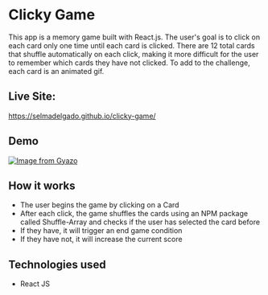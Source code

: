 # Clicky Game

This app is a memory game built with React.js. The user's goal is to click on each card only one time until each card is clicked. There are 12 total cards that shuffle automatically on each click, making it more difficult for the user to remember which cards they have not clicked.  To add to the challenge, each card is an animated gif.

## Live Site:
https://selmadelgado.github.io/clicky-game/

## Demo
[![Image from Gyazo](https://i.gyazo.com/e83ca564cb5dd9030dc874c67eb58216.gif)](https://gyazo.com/e83ca564cb5dd9030dc874c67eb58216)


## How it works
* The user begins the game by clicking on a Card
* After each click, the game shuffles the cards using an NPM package called Shuffle-Array and checks if the user has selected the card before
* If they have, it will trigger an end game condition
* If they have not, it will increase the current score

## Technologies used
* React JS
